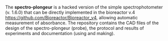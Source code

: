 The **spectro-plongeur** is a hacked version of the simple spectrophotometer (v. 1.6.0) that can be directly implemented in the bioreactor v.4 https://github.com/Bioreactor/Bioreactor_v4, allowing automatic measurement of absorbance. The repository contains the CAD files of the design of the spectro-plongeur (probe), the protocol and results of experiments and documentation (using and making).

